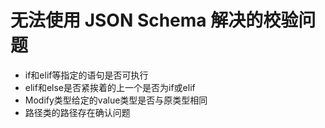 # 无法使用 JSON Schema 解决的校验问题

* if和elif等指定的语句是否可执行
* elif和else是否紧挨着的上一个是否为if或elif
* Modify类型给定的value类型是否与原类型相同
* 路径类的路径存在确认问题